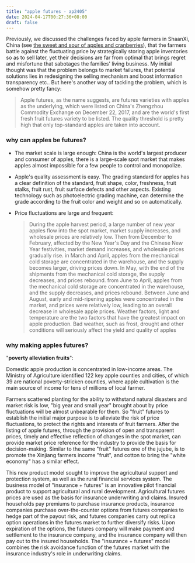```yaml
---
title: "apple futures - ap2405"
date: 2024-04-17T00:27:36+08:00
draft: false
---
```


Previously, we discussed the challenges faced by apple farmers in ShaanXi, China (see [the sweet and sour of apples and cranberries](/posts/apple_cranberry/)), that the farmers battle against the fluctuating price by strategically storing apple inventories so as to sell later, yet their decisions are far from optimal that brings regret and misfortune that sabotages the families' living business. My initial thought was that the problem belongs to market failures, that potential solutions lies in redesigning the selling mechanism and boost information transparency etc.. But here's another way of tackling the problem, which is somehow pretty fancy:

> Apple futures, as the name suggests, are futures varieties with apples as the underlying, which were listed on China's Zhengzhou Commodity Exchange on December 22, 2017, and are the world's first fresh fruit futures variety to be listed. The quality threshold is pretty high that only top-standard apples are taken into account.

### why can apples be futures?

- The market scale is large enough: China is the world's largest producer and consumer of apples, there is a large-scale spot market that makes apples almost impossible for a few people to control and monopolize.

- Apple's quality assessment is easy. The grading standard for apples has a clear definition of the standard, fruit shape, color, freshness, fruit stalks, fruit rust, fruit surface defects and other aspects. Existing technology such as photoelectric grading machine, can determine the grade according to the fruit color and weight and so on automatically.

- Price fluctuations are large and frequent:

    > During the apple harvest period, a large number of new year apples flow into the spot market, market supply increases, and wholesale prices are relatively low. Then from December to February, affected by the New Year's Day and the Chinese New Year festivities, market demand increases, and wholesale prices gradually rise. in March and April, apples from the mechanical cold storage are concentrated in the warehouse, and the supply becomes larger, driving prices down. In May, with the end of the shipments from the mechanical cold storage, the supply decreases, and prices rebound. from June to April, apples from the mechanical cold storage are concentrated in the warehouse, and the supply decreases, and prices rebound. Between June and August, early and mid-ripening apples were concentrated in the market, and prices were relatively low, leading to an overall decrease in wholesale apple prices. Weather factors, light and temperature are the two factors that have the greatest impact on apple production. Bad weather, such as frost, drought and other conditions will seriously affect the yield and quality of apples

### why making apples futures?

"**poverty alleviation fruits**":

Domestic apple production is concentrated in low-income areas. The Ministry of Agriculture identified 122 key apple counties and cities, of which 39 are national poverty-stricken counties, where apple cultivation is the main source of income for tens of millions of local farmer. 

Farmers scattered planting for the ability to withstand natural disasters and market risk is low, "big year and small year" brought about by price fluctuations will be almost unbearable for them. So "fruit" futures to establish the initial major purpose is to alleviate the risk of price fluctuations, to protect the rights and interests of fruit farmers. After the listing of apple futures, through the provision of open and transparent prices, timely and effective reflection of changes in the spot market, can provide market price reference for the industry to provide the basis for decision-making. Similar to the same "fruit" futures one of the jujube, is to promote the Xinjiang farmers income "fruit", and cotton to bring the "white economy" has a similar effect.

This new product model sought to improve the agricultural support and protection system, as well as the rural financial services system. The business model of "insurance + futures" is an innovative pilot financial product to support agricultural and rural development. Agricultural futures prices are used as the basis for insurance underwriting and claims. Insured households pay premiums to purchase insurance products, insurance companies purchase over-the-counter options from futures companies to hedge part of the payout risk, and futures companies carry out replica option operations in the futures market to further diversify risks. Upon expiration of the options, the futures company will make payment and settlement to the insurance company, and the insurance company will then pay out to the insured households. The "insurance + futures" model combines the risk avoidance function of the futures market with the insurance industry's role in underwriting claims.
